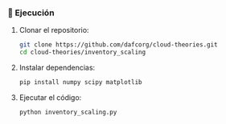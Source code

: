 ### 🚀 Ejecución
1. Clonar el repositorio:
   ```bash
   git clone https://github.com/dafcorg/cloud-theories.git
   cd cloud-theories/inventory_scaling
   ```
2. Instalar dependencias:
   ```bash
   pip install numpy scipy matplotlib
   ```
3. Ejecutar el código:
   ```bash
   python inventory_scaling.py
   ```
